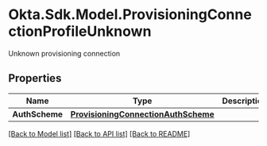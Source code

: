 # Okta.Sdk.Model.ProvisioningConnectionProfileUnknown
Unknown provisioning connection

## Properties

Name | Type | Description | Notes
------------ | ------------- | ------------- | -------------
**AuthScheme** | [**ProvisioningConnectionAuthScheme**](ProvisioningConnectionAuthScheme.md) |  | [optional] 

[[Back to Model list]](../README.md#documentation-for-models) [[Back to API list]](../README.md#documentation-for-api-endpoints) [[Back to README]](../README.md)

